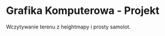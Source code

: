 Grafika Komputerowa - Projekt
=============================

Wczytywanie terenu z heightmapy i prosty samolot.
